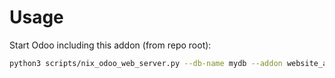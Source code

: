# Usage

Start Odoo including this addon (from repo root):

```bash
python3 scripts/nix_odoo_web_server.py --db-name mydb --addon website_analytics_matomo
```
